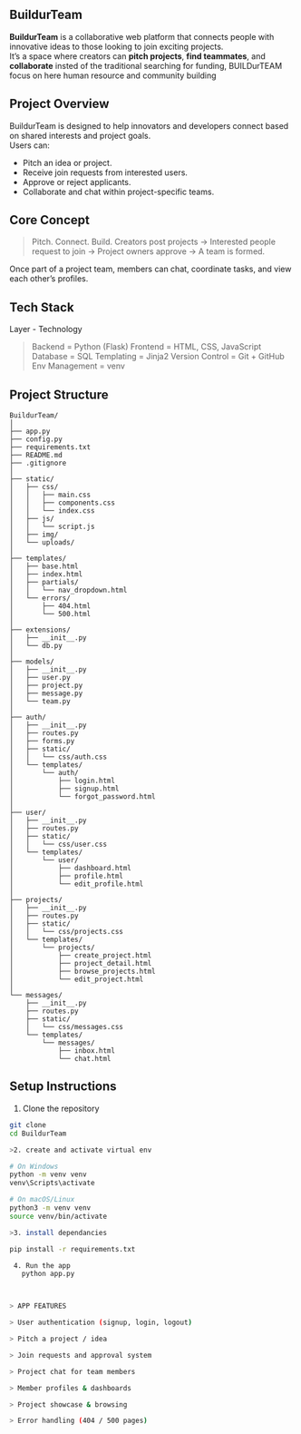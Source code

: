 ## BuildurTeam

**BuildurTeam** is a collaborative web platform that connects people with innovative ideas to those looking to join exciting projects.  
It’s a space where creators can **pitch projects**, **find teammates**, and **collaborate** 
insted of the traditional searching for funding, BUILDurTEAM focus on here human resource and community building   



## Project Overview

BuildurTeam is designed to help innovators and developers connect based on shared interests and project goals.  
Users can:
- Pitch an idea or project.
- Receive join requests from interested users.
- Approve or reject applicants.
- Collaborate and chat within project-specific teams.


## Core Concept

> Pitch. Connect. Build.
> Creators post projects → Interested people request to join → Project owners approve → A team is formed.

Once part of a project team, members can chat, coordinate tasks, and view each other’s profiles.


##  Tech Stack

 Layer - Technology

>Backend           =  Python (Flask) 
>Frontend          =  HTML, CSS, JavaScript 
>Database          =  SQL
>Templating        =  Jinja2 
>Version Control   =  Git + GitHub 
>Env Management    =  venv 



##  Project Structure
```
BuildurTeam/
│
├── app.py
├── config.py
├── requirements.txt
├── README.md
├── .gitignore
│
├── static/
│   ├── css/
│   │   ├── main.css
│   │   ├── components.css
│   │   └── index.css
│   ├── js/
│   │   └── script.js
│   ├── img/
│   └── uploads/
│
├── templates/
│   ├── base.html
│   ├── index.html
│   ├── partials/
│   │   └── nav_dropdown.html
│   └── errors/
│       ├── 404.html
│       └── 500.html
│
├── extensions/
│   ├── __init__.py
│   └── db.py
│
├── models/
│   ├── __init__.py
│   ├── user.py
│   ├── project.py
│   ├── message.py
│   └── team.py
│
├── auth/
│   ├── __init__.py
│   ├── routes.py
│   ├── forms.py
│   ├── static/
│   │   └── css/auth.css
│   └── templates/
│       └── auth/
│           ├── login.html
│           ├── signup.html
│           └── forgot_password.html
│
├── user/
│   ├── __init__.py
│   ├── routes.py
│   ├── static/
│   │   └── css/user.css
│   └── templates/
│       └── user/
│           ├── dashboard.html
│           ├── profile.html
│           └── edit_profile.html
│
├── projects/
│   ├── __init__.py
│   ├── routes.py
│   ├── static/
│   │   └── css/projects.css
│   └── templates/
│       └── projects/
│           ├── create_project.html
│           ├── project_detail.html
│           ├── browse_projects.html
│           └── edit_project.html
│
└── messages/
    ├── __init__.py
    ├── routes.py
    ├── static/
    │   └── css/messages.css
    └── templates/
        └── messages/
            ├── inbox.html
            └── chat.html

```


##  Setup Instructions

 1. Clone the repository

```bash
git clone 
cd BuildurTeam

>2. create and activate virtual env

# On Windows
python -m venv venv
venv\Scripts\activate

# On macOS/Linux
python3 -m venv venv
source venv/bin/activate

>3. install dependancies 

pip install -r requirements.txt

 4. Run the app 
   python app.py 



> APP FEATURES 

> User authentication (signup, login, logout)

> Pitch a project / idea

> Join requests and approval system

> Project chat for team members

> Member profiles & dashboards

> Project showcase & browsing

> Error handling (404 / 500 pages)

